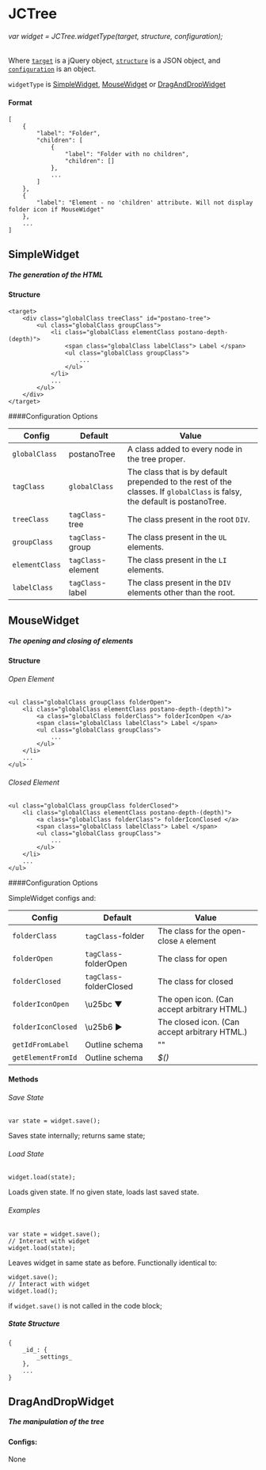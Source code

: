 # JCTree

###### var widget = JCTree._widgetType_(_target, structure, configuration_);

Where [`target`](#Target) is a jQuery object, [`structure`](#Format) is a JSON object, and [`configuration`](#Config) is an object.

`widgetType` is [SimpleWidget](#Simple), [MouseWidget](#Mouse) or [DragAndDropWidget](#Drag)

#### <a name="Format"></a> Format

	[
		{
			"label": "Folder",
			"children": [
				{
					"label": "Folder with no children",
					"children": []
				},
				...
			]
		},
		{
			"label": "Element - no 'children' attribute. Will not display folder icon if MouseWidget"
		},
		...
	]

## <a name="Simple"></a> SimpleWidget

##### The generation of the HTML

#### <a name="Target"></a>Structure
	<target>
		<div class="globalClass treeClass" id="postano-tree">
			<ul class="globalClass groupClass">
				<li class="globalClass elementClass postano-depth-(depth)">
					<span class="globalClass labelClass"> Label </span>
					<ul class="globalClass groupClass">
						...
					</ul>
				</li>
				...
			</ul>
		</div>
	</target>

####<a name="Config"></a>Configuration Options

Config | Default | Value 
--------|---------|-------
`globalClass` | postanoTree | A class added to every node in the tree proper.
`tagClass` | `globalClass` | The class that is by default prepended to the rest of the classes. If `globalClass` is falsy, the default is postanoTree.
`treeClass` | `tagClass`-tree | The class present in the root `DIV`.
`groupClass` | `tagClass`-group | The class present in the `UL` elements.
`elementClass` | `tagClass`-element |  The class present in the `LI` elements.
`labelClass` | `tagClass`-label | The class present in the `DIV` elements other than the root.

## <a name="Mouse"></a> MouseWidget

##### The opening and closing of elements

#### Structure

###### Open Element

	<ul class="globalClass groupClass folderOpen">
		<li class="globalClass elementClass postano-depth-(depth)">
			<a class="globalClass folderClass"> folderIconOpen </a>
			<span class="globalClass labelClass"> Label </span>
			<ul class="globalClass groupClass">
				...
			</ul>
		</li>
		...
	</ul>

###### Closed Element

	<ul class="globalClass groupClass folderClosed">
		<li class="globalClass elementClass postano-depth-(depth)">
			<a class="globalClass folderClass"> folderIconClosed </a>
			<span class="globalClass labelClass"> Label </span>
			<ul class="globalClass groupClass">
				...
			</ul>
		</li>
		...
	</ul>

####Configuration Options

SimpleWidget configs and:

Config | Default | Value 
--------|---------|-------
`folderClass` | `tagClass`-folder | The class for the open-close `A` element
`folderOpen` | `tagClass`-folderOpen | The class for open
`folderClosed` | `tagClass`-folderClosed | The class for closed
`folderIconOpen` | \u25bc  ▼ | The open icon. (Can accept arbitrary HTML.)
`folderIconClosed` | \u25b6  ▶ | The closed icon. (Can accept arbitrary HTML.)
`getIdFromLabel` | Outline schema | ""
`getElementFromId` | Outline schema | _$()_

#### Methods

###### Save State
`var state = widget.save();`

Saves state internally; returns same state;

###### Load State
`widget.load(state);`

Loads given state. If no given state, loads last saved state.

###### Examples
	var state = widget.save();
	// Interact with widget
	widget.load(state);

Leaves widget in same state as before. Functionally identical to:

	widget.save();
	// Interact with widget
	widget.load();

if `widget.save()` is not called in the code block;

##### State Structure

	{
		_id_: {
			_settings_
		},
		...
	}

## <a name="Drag"></a> DragAndDropWidget

##### The manipulation of the tree

#### Configs:

None
